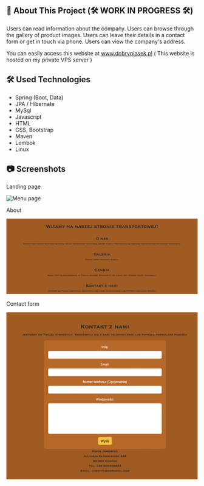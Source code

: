 ## :bookmark_tabs: About This Project (:hammer_and_wrench: WORK IN PROGRESS :hammer_and_wrench:)



Users can read information about the company.
Users can browse through the gallery of product images.
Users can leave their details in a contact form or get in touch via phone.
Users can view the company's address.

You can easily access this website at www.dobrypiasek.pl
( This website is hosted on my private VPS server )

## :hammer_and_wrench: Used Technologies

* Spring (Boot, Data)
* JPA / Hibernate
* MySql
* Javascript
* HTML
* CSS, Bootstrap
* Maven
* Lombok
* Linux

## :camera: Screenshots

Landing page      

![Menu page](src/main/resources/static/images/landing-page.png)

About    

![Checkout](src/main/resources/static/images/about.png)

Contact form    

![Login page](src/main/resources/static/images/form.png)
